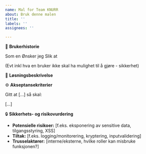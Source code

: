 ```yaml
---
name: Mal for Team KNURR
about: Bruk denne malen
title: ''
labels: ''
assignees: ''

---
```


🧍 **Brukerhistorie**

Som en
Ønsker jeg
Slik at

(Evt inkl hva en bruker ikke skal ha mulighet til å gjøre - sikkerhet)

🎯 **Løsningsbeskrivelse**

⚙️ **Akseptansekriterier**

Gitt at […] så skal:

[…]

 🔒 **Sikkerhets- og risikovurdering**

- **Potensielle risikoer:** \[f.eks. eksponering av sensitive data, tilgangsstyring, XSS\]
- **Tiltak:** \[f.eks. logging/monitorering, kryptering, inputvalidering\]
- **Trusselaktører:** \[interne/eksterne, hvilke roller kan misbruke funksjonen?\]
